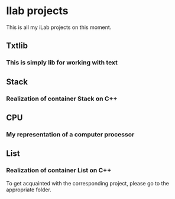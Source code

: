 # Ilab projects

This is all my iLab projects on this moment.

## Txtlib
### This is simply lib for working with text

## Stack 
### Realization of container Stack on C++

## CPU 
### My representation of a computer processor 

## List 
### Realization of container List on C++

To get acquainted with the corresponding project, please go to the appropriate folder.

